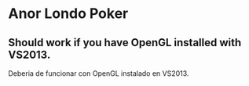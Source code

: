 # Anor Londo Poker


Should work if you have OpenGL installed with VS2013.
-
Deberia de funcionar con OpenGL instalado en VS2013.